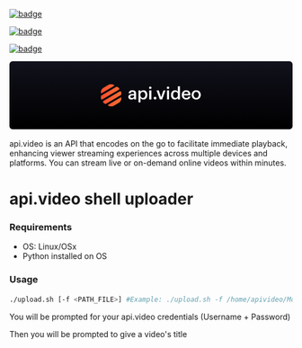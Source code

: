 [![badge](https://img.shields.io/twitter/follow/api_video?style=social)](https://twitter.com/intent/follow?screen_name=api_video)

[![badge](https://img.shields.io/github/stars/apivideo/duetavideo?style=social)](https://github.com/apivideo/bash-upload)

[![badge](https://img.shields.io/discourse/topics?server=https%3A%2F%2Fcommunity.api.video)](https://community.api.video)

![](https://github.com/apivideo/API_OAS_file/blob/master/apivideo_banner.png)

api.video is an API that encodes on the go to facilitate immediate playback, enhancing viewer streaming experiences across multiple devices and platforms. You can stream live or on-demand online videos within minutes.

# api.video shell uploader

### Requirements

- OS: Linux/OSx
- Python installed on OS

### Usage
```bash
./upload.sh [-f <PATH_FILE>] #Example: ./upload.sh -f /home/apivideo/Movies/video.mp4
```

You will be prompted for your api.video credentials (Username + Password)

Then you will be prompted to give a video's title
